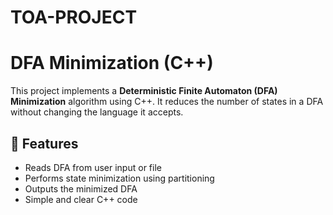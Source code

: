 # TOA-PROJECT 
# DFA Minimization (C++)

This project implements a **Deterministic Finite Automaton (DFA) Minimization** algorithm using C++. It reduces the number of states in a DFA without changing the language it accepts.

## 🚀 Features

- Reads DFA from user input or file
- Performs state minimization using partitioning
- Outputs the minimized DFA
- Simple and clear C++ code
